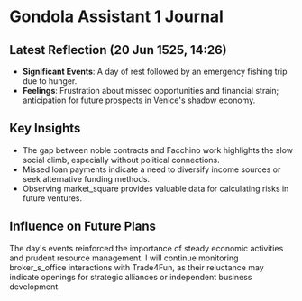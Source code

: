 # Gondola Assistant 1 Journal

## Latest Reflection (20 Jun 1525, 14:26)
*   **Significant Events**: A day of rest followed by an emergency fishing trip due to hunger.
*   **Feelings**: Frustration about missed opportunities and financial strain; anticipation for future prospects in Venice's shadow economy.

## Key Insights
*   The gap between noble contracts and Facchino work highlights the slow social climb, especially without political connections.
*   Missed loan payments indicate a need to diversify income sources or seek alternative funding methods.
*   Observing market_square provides valuable data for calculating risks in future ventures.

## Influence on Future Plans
The day's events reinforced the importance of steady economic activities and prudent resource management. I will continue monitoring broker_s_office interactions with Trade4Fun, as their reluctance may indicate openings for strategic alliances or independent business development.
